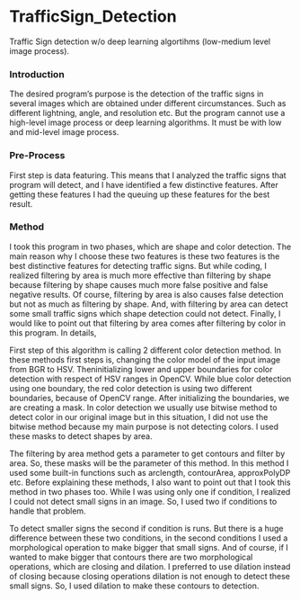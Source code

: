 # TrafficSign_Detection
Traffic Sign detection w/o deep learning algortihms (low-medium level image process).

### Introduction
The desired program’s purpose is the detection of the traffic signs in several images which are obtained under different circumstances. Such as different lightning, 
angle, and resolution etc. But the program cannot use a high-level image process or deep learning algorithms. It must be with low and mid-level image process.

### Pre-Process
First step is data featuring. This means that I analyzed the traffic signs that program will detect, and I have identified a few distinctive features. After getting 
these features I had the queuing up these features for the best result.

### Method
I took this program in two phases, which are shape and color detection. The main reason why I choose these two features is these two features is the best distinctive 
features for detecting traffic signs. But while coding, I realized filtering by area is much more effective than filtering by shape because filtering by shape causes 
much more false positive and false negative results. Of course, filtering by area is also causes false detection but not as much as filtering by shape. And, with 
filtering by area can detect some small traffic signs which shape detection could not detect. Finally, I would like to point out that filtering by area comes after 
filtering by color in this program. In details,

First step of this algorithm is calling 2 different color detection method. In these methods first steps is, changing the color model of the input image from BGR to HSV.
Theninitializing lower and upper boundaries for color detection with respect of HSV ranges in OpenCV. While blue color detection using one boundary, the red color 
detection is using two different boundaries, because of OpenCV range. After initializing the boundaries, we are creating a mask. In color detection we usually use bitwise 
method to detect color in our original image but in this situation, I did not use the bitwise method because my main purpose is not detecting colors. I used these masks 
to detect shapes by area. 

The filtering by area method gets a parameter to get contours and filter by area. So, these masks will be the parameter of this method. In this method I used some built-in
functions such as arclength, contourArea, approxPolyDP etc. Before explaining these methods, I also want to point out that I took this method in two phases too. While I 
was using only one if condition, I realized I could not detect small signs in an image. So, I used two if conditions to handle that problem.

To detect smaller signs the second if condition is runs. But there is a huge difference between these two conditions, in the second conditions I used a morphological 
operation to make bigger that small signs. And of course, if I wanted to make bigger that contours there are two morphological operations, which are closing and dilation.
I preferred to use dilation instead of closing because closing operations dilation is not enough to detect these small signs. So, I used dilation to make these contours to
detection.



